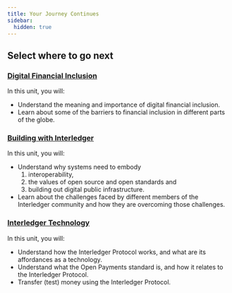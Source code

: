 ```yaml
---
title: Your Journey Continues
sidebar:
  hidden: true
---
```


## Select where to go next

### [Digital Financial Inclusion](/digital-financial-inclusion/what-is-digital-financial-inclusion)

In this unit, you will:

- Understand the meaning and importance of digital financial inclusion.
- Learn about some of the barriers to financial inclusion in different parts of the globe.

### [Building with Interledger](/building-with-interledger/three-principles-of-inteledger)

In this unit, you will:

- Understand why systems need to embody
  1. interoperability,
  2. the values of open source and open standards and
  3. building out digital public infrastructure.
- Learn about the challenges faced by different members of the Interledger community and how they are overcoming those challenges.

### [Interledger Technology](/interledger-technology/what-is-the-ilp)

In this unit, you will:

- Understand how the Interledger Protocol works, and what are its affordances as a technology.
- Understand what the Open Payments standard is, and how it relates to the Interledger Protocol.
- Transfer (test) money using the Interledger Protocol.
